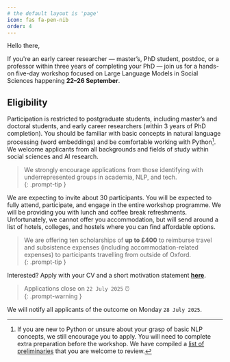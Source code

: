 ```yaml
---
# the default layout is 'page'
icon: fas fa-pen-nib
order: 4
---
```



Hello there,

If you're an early career researcher — master’s, PhD student, postdoc, or a professor within three years of completing your PhD — join us for a hands-on five-day workshop focused on Large Language Models in Social Sciences happening **22–26 September**.

## Eligibility

Participation is restricted to postgraduate students, including master’s and doctoral students, and early career researchers (within 3 years of PhD completion). You should be familiar with basic concepts in natural language processing (word embeddings) and be comfortable working with Python[^1]. We welcome applicants from all backgrounds and fields of study within social sciences and AI research.

> We strongly encourage applications from those identifying with underrepresented groups in academia, NLP, and tech.  
{: .prompt-tip }

We are expecting to invite about 30 participants. You will be expected to fully attend, participate, and engage in the entire workshop programme. We will be providing you with lunch and coffee break refreshments. Unfortunately, we cannot offer you accommodation, but will send around a list of hotels, colleges, and hostels where you can find affordable options.

> We are offering ten scholarships of **up to £400** to reimburse travel and subsistence expenses (including accommodation-related expenses) to participants travelling from outside of Oxford.  
{: .prompt-tip }

Interested? Apply with your CV and a short motivation statement [**here**](https://forms.gle/iPEBtZvTX9D86fkL9).

> Applications close on `22 July 2025` ⏰  
{: .prompt-warning }

We will notify all applicants of the outcome on Monday `28 July 2025`.

[^1]: If you are new to Python or unsure about your grasp of basic NLP concepts, we still encourage you to apply. You will need to complete extra preparation before the workshop. We have compiled a [list of preliminaries](https://llmsforsocialscience.net/preliminaries/) that you are welcome to review.

